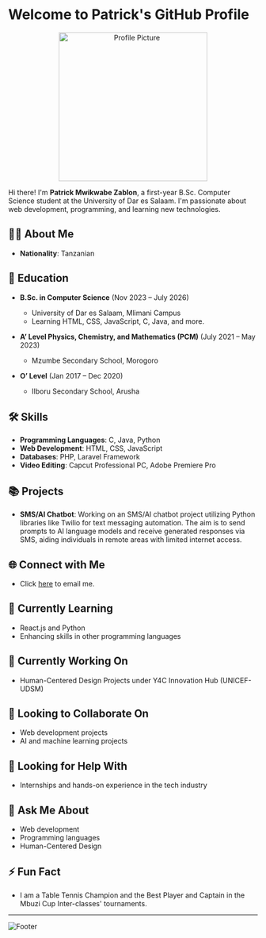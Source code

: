 # Welcome to Patrick's GitHub Profile

<div align="center">
  <img class="rounded-circle" src="https://instagram.fmba3-1.fna.fbcdn.net/v/t51.2885-19/199149586_231338148483349_558484292952269518_n.jpg?_nc_ht=instagram.fmba3-1.fna.fbcdn.net&_nc_cat=101&_nc_ohc=Xg2nBFbNRR4Q7kNvgHBr7EO&edm=AEhyXUkBAAAA&ccb=7-5&oh=00_AYBcIOSRjT1mbk14mJgbzq4DWUnTceWc4tSveNtXtDHGrA&oe=66B926BB&_nc_sid=8f1549" alt="Profile Picture" width="300" height="300">
</div>


Hi there! I'm **Patrick Mwikwabe Zablon**, a first-year B.Sc. Computer Science student at the University of Dar es Salaam. I'm passionate about web development, programming, and learning new technologies.

## 👨‍💻 About Me
- **Nationality**: Tanzanian

## 🏫 Education
- **B.Sc. in Computer Science** (Nov 2023 – July 2026)
  - University of Dar es Salaam, Mlimani Campus
  - Learning HTML, CSS, JavaScript, C, Java, and more.
  
- **A’ Level Physics, Chemistry, and Mathematics (PCM)** (July 2021 – May 2023)
  - Mzumbe Secondary School, Morogoro

- **O’ Level** (Jan 2017 – Dec 2020)
  - Ilboru Secondary School, Arusha

## 🛠 Skills
- **Programming Languages**: C, Java, Python
- **Web Development**: HTML, CSS, JavaScript
- **Databases**: PHP, Laravel Framework
- **Video Editing**: Capcut Professional PC, Adobe Premiere Pro

## 📚 Projects
- **SMS/AI Chatbot**: Working on an SMS/AI chatbot project utilizing Python libraries like Twilio for text messaging automation. The aim is to send prompts to AI language models and receive generated responses via SMS, aiding individuals in remote areas with limited internet access.

## 🌐 Connect with Me
- Click [here](mailto:patrickzablon0@gmail.com) to email me.

## 🌱 Currently Learning
- React.js and Python 
- Enhancing skills in other programming languages

## 🔭 Currently Working On
- Human-Centered Design Projects under Y4C Innovation Hub (UNICEF-UDSM)

## 👯 Looking to Collaborate On
- Web development projects
- AI and machine learning projects

## 🤔 Looking for Help With
- Internships and hands-on experience in the tech industry

## 💬 Ask Me About
- Web development
- Programming languages
- Human-Centered Design

## ⚡ Fun Fact
- I am a Table Tennis Champion and the Best Player and Captain in the Mbuzi Cup Inter-classes' tournaments.

---

![Footer](https://i.pinimg.com/originals/72/c9/38/72c938ba19bd22ccbb5d60c151414c2d.jpg)
